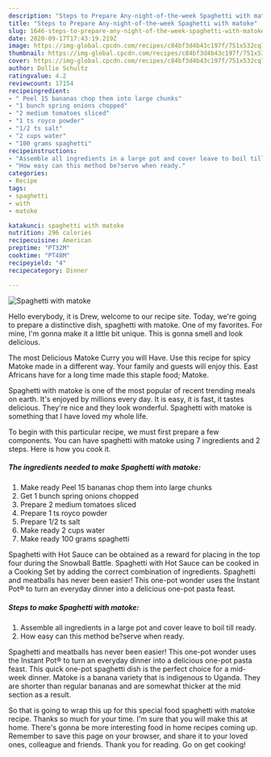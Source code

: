 ```yaml
---
description: "Steps to Prepare Any-night-of-the-week Spaghetti with matoke"
title: "Steps to Prepare Any-night-of-the-week Spaghetti with matoke"
slug: 1646-steps-to-prepare-any-night-of-the-week-spaghetti-with-matoke
date: 2020-09-17T17:43:19.219Z
image: https://img-global.cpcdn.com/recipes/c84bf3d4b43c197f/751x532cq70/spaghetti-with-matoke-recipe-main-photo.jpg
thumbnail: https://img-global.cpcdn.com/recipes/c84bf3d4b43c197f/751x532cq70/spaghetti-with-matoke-recipe-main-photo.jpg
cover: https://img-global.cpcdn.com/recipes/c84bf3d4b43c197f/751x532cq70/spaghetti-with-matoke-recipe-main-photo.jpg
author: Dollie Schultz
ratingvalue: 4.2
reviewcount: 17154
recipeingredient:
- " Peel 15 bananas chop them into large chunks"
- "1 bunch spring onions chopped"
- "2 medium tomatoes sliced"
- "1 ts royco powder"
- "1/2 ts salt"
- "2 cups water"
- "100 grams spaghetti"
recipeinstructions:
- "Assemble all ingredients in a large pot and cover leave to boil till ready."
- "How easy can this method be?serve when ready."
categories:
- Recipe
tags:
- spaghetti
- with
- matoke

katakunci: spaghetti with matoke 
nutrition: 296 calories
recipecuisine: American
preptime: "PT32M"
cooktime: "PT48M"
recipeyield: "4"
recipecategory: Dinner

---
```



![Spaghetti with matoke](https://img-global.cpcdn.com/recipes/c84bf3d4b43c197f/751x532cq70/spaghetti-with-matoke-recipe-main-photo.jpg)

Hello everybody, it is Drew, welcome to our recipe site. Today, we're going to prepare a distinctive dish, spaghetti with matoke. One of my favorites. For mine, I'm gonna make it a little bit unique. This is gonna smell and look delicious.

The most Delicious Matoke Curry you will Have. Use this recipe for spicy Matoke made in a different way. Your family and guests will enjoy this. East Africans have for a long time made this staple food; Matoke.

Spaghetti with matoke is one of the most popular of recent trending meals on earth. It's enjoyed by millions every day. It is easy, it is fast, it tastes delicious. They're nice and they look wonderful. Spaghetti with matoke is something that I have loved my whole life.


To begin with this particular recipe, we must first prepare a few components. You can have spaghetti with matoke using 7 ingredients and 2 steps. Here is how you cook it.

<!--inarticleads1-->

##### The ingredients needed to make Spaghetti with matoke:

1. Make ready  Peel 15 bananas chop them into large chunks
1. Get 1 bunch spring onions chopped
1. Prepare 2 medium tomatoes sliced
1. Prepare 1 ts royco powder
1. Prepare 1/2 ts salt
1. Make ready 2 cups water
1. Make ready 100 grams spaghetti


Spaghetti with Hot Sauce can be obtained as a reward for placing in the top four during the Snowball Battle. Spaghetti with Hot Sauce can be cooked in a Cooking Set by adding the correct combination of ingredients. Spaghetti and meatballs has never been easier! This one-pot wonder uses the Instant Pot® to turn an everyday dinner into a delicious one-pot pasta feast. 

<!--inarticleads2-->

##### Steps to make Spaghetti with matoke:

1. Assemble all ingredients in a large pot and cover leave to boil till ready.
1. How easy can this method be?serve when ready.


Spaghetti and meatballs has never been easier! This one-pot wonder uses the Instant Pot® to turn an everyday dinner into a delicious one-pot pasta feast. This quick one-pot spaghetti dish is the perfect choice for a mid-week dinner. Matoke is a banana variety that is indigenous to Uganda. They are shorter than regular bananas and are somewhat thicker at the mid section as a result. 

So that is going to wrap this up for this special food spaghetti with matoke recipe. Thanks so much for your time. I'm sure that you will make this at home. There's gonna be more interesting food in home recipes coming up. Remember to save this page on your browser, and share it to your loved ones, colleague and friends. Thank you for reading. Go on get cooking!
